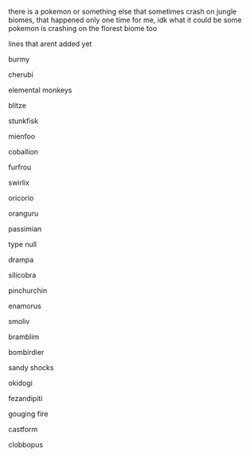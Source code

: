 there is a pokemon or something else that sometimes crash on jungle biomes, that happened only one time for me, idk what it could be
some pokemon is crashing on the florest biome too


lines that arent added yet

burmy

cherubi

elemental monkeys

blitze

stunkfisk

mienfoo

coballion

furfrou

swirlix

oricorio

oranguru

passimian

type null

drampa

silicobra

pinchurchin

enamorus

smoliv

bramblim

bombirdier

sandy shocks

okidogi

fezandipiti

gouging fire

castform

clobbopus
